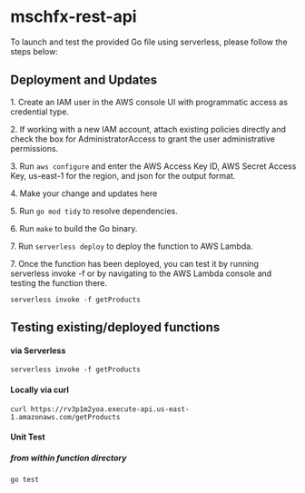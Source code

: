 # mschfx-rest-api

To launch and test the provided Go file using serverless, please follow the steps below:

## Deployment and Updates

1\. Create an IAM user in the AWS console UI with programmatic access as credential type.

2\. If working with a new IAM account, attach existing policies directly and check the box for AdministratorAccess to grant the user administrative permissions.

3\. Run `aws configure` and enter the AWS Access Key ID, AWS Secret Access Key, us-east-1 for the region, and json for the output format.

4\. Make your change and updates here

5\. Run `go mod tidy` to resolve dependencies.

6\. Run `make` to build the Go binary.

7\. Run `serverless deploy` to deploy the function to AWS Lambda.

7\. Once the function has been deployed, you can test it by running serverless invoke -f <function-name> or by navigating to the AWS Lambda console and testing the function there.

<!-- In this case to test the GET request at getProducts use:  -->

```
serverless invoke -f getProducts
```

## Testing existing/deployed functions

#### via Serverless

```
serverless invoke -f getProducts
```

#### Locally via curl

```
curl https://rv3p1m2yoa.execute-api.us-east-1.amazonaws.com/getProducts
```

#### Unit Test

##### from within function directory

```
go test
```
